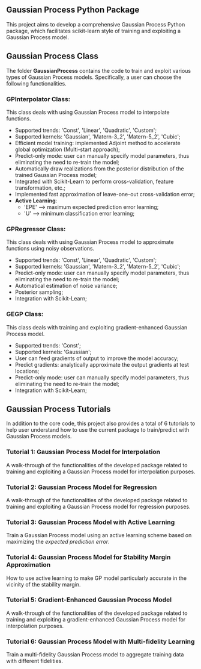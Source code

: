 ## Gaussian Process Python Package

This project aims to develop a comprehensive Gaussian Process
Python package, which facilitates scikit-learn style of training and exploiting
a Gaussian Process model.

## Gaussian Process Class

The folder **GaussianProcess** contains the code to train and exploit various types of Gaussian Process models. Specifically, a user can choose the following functionalities. 

### GPInterpolator Class:

This class deals with using Gaussian Process model to interpolate functions.
 - Supported trends: 'Const', 'Linear', 'Quadratic', 'Custom';
 - Supported kernels: 'Gaussian', 'Matern-3_2', 'Matern-5_2', 'Cubic';
 - Efficient model training: implemented Adjoint method to accelerate
 global optimization (Multi-start approach);
 - Predict-only mode: user can manually specify model parameters, thus eliminating the need to re-train the model; 
 - Automatically draw realizations from the posterior distribution of the trained
 Gaussian Process model;
 - Integrated with Scikit-Learn to perform cross-validation,
 feature transformation, etc.;
 - Implemented fast approximation of leave-one-out cross-validation error;
 - **Active Learning**:
    - 'EPE' --> maximum expected prediction error learning;
    - 'U' --> minimum classification error learning;

### GPRegressor Class:

This class deals with using Gaussian Process model to approximate functions using noisy observations.
 - Supported trends: 'Const', 'Linear', 'Quadratic', 'Custom';
 - Supported kernels: 'Gaussian', 'Matern-3_2', 'Matern-5_2', 'Cubic';
 - Predict-only mode: user can manually specify model parameters, thus eliminating the need to re-train the model;
 - Automatical estimation of noise variance;
 - Posterior sampling;
 - Integration with Scikit-Learn;

### GEGP Class:

This class deals with training and exploiting gradient-enhanced Gaussian Process model.
 - Supported trends: 'Const';
 - Supported kernels: 'Gaussian';
 - User can feed gradients of output to improve the model accuracy;
 - Predict gradients: analytically approximate the output gradients at test locations;
 - Predict-only mode: user can manually specify model parameters, thus eliminating the need to re-train the model;
 - Integration with Scikit-Learn;
 
## Gaussian Process Tutorials

In addition to the core code, this project also provides a total of 6 tutorials to help user understand how to use the current package to train/predict with Gaussian Process models.

### Tutorial 1: Gaussian Process Model for Interpolation

A walk-through of the functionalities of the developed package related to training and exploiting a Gaussian Process model for interpolation purposes.

### Tutorial 2: Gaussian Process Model for Regression

A walk-through of the functionalities of the developed package related to training and exploiting a Gaussian Process model for regression purposes.

### Tutorial 3: Gaussian Process Model with Active Learning

Train a Gaussian Process model using an active learning scheme based on maximizing the *expected prediction error*.

### Tutorial 4: Gaussian Process Model for Stability Margin Approximation

How to use active learning to make GP model particularly accurate in the vicinity of the stability margin.

### Tutorial 5: Gradient-Enhanced Gaussian Process Model

A walk-through of the functionalities of the developed package related to training and exploiting a gradient-enhanced Gaussian Process model for interpolation purposes.

### Tutorial 6: Gaussian Process Model with Multi-fidelity Learning

Train a multi-fidelity Gaussian Process model to aggregate training data with different fidelities.